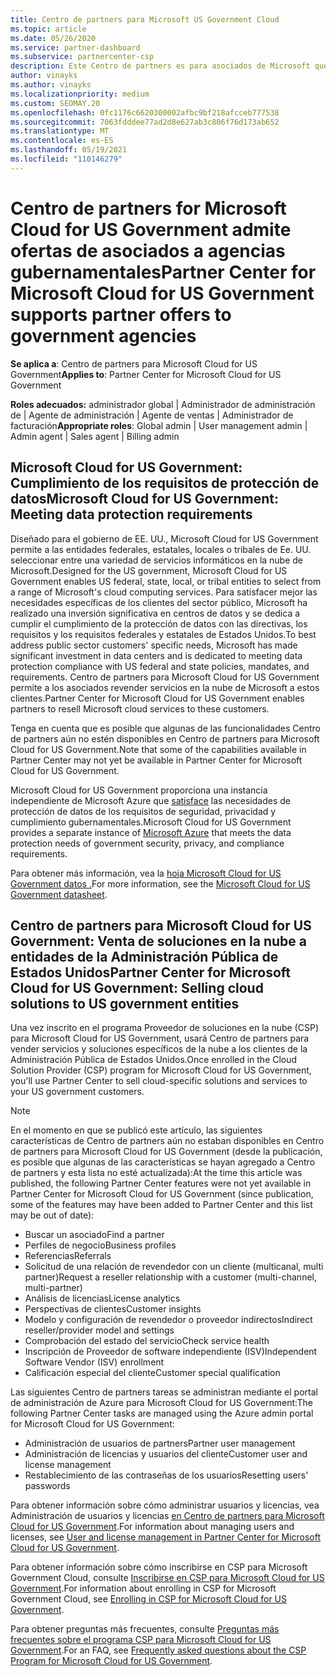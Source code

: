 ```yaml
---
title: Centro de partners para Microsoft US Government Cloud
ms.topic: article
ms.date: 05/26/2020
ms.service: partner-dashboard
ms.subservice: partnercenter-csp
description: Este Centro de partners es para asociados de Microsoft que ofrecen soluciones en la nube de Microsoft a los clientes que trabajan con agencias gubernamentales en el Estados Unidos.
author: vinayks
ms.author: vinayks
ms.localizationpriority: medium
ms.custom: SEOMAY.20
ms.openlocfilehash: 0fc1176c6620300002afbc9bf218afcceb777538
ms.sourcegitcommit: 7063fdddee77ad2d8e627ab3c806f76d173ab652
ms.translationtype: MT
ms.contentlocale: es-ES
ms.lasthandoff: 05/19/2021
ms.locfileid: "110146279"
---
```

# <a name="partner-center-for-microsoft-cloud-for-us-government-supports-partner-offers-to-government-agencies"></a><span data-ttu-id="32588-103">Centro de partners for Microsoft Cloud for US Government admite ofertas de asociados a agencias gubernamentales</span><span class="sxs-lookup"><span data-stu-id="32588-103">Partner Center for Microsoft Cloud for US Government supports partner offers to government agencies</span></span>

<span data-ttu-id="32588-104">**Se aplica a**: Centro de partners para Microsoft Cloud for US Government</span><span class="sxs-lookup"><span data-stu-id="32588-104">**Applies to**: Partner Center for Microsoft Cloud for US Government</span></span>

<span data-ttu-id="32588-105">**Roles adecuados:** administrador global | Administrador de administración de | Agente de administración | Agente de ventas | Administrador de facturación</span><span class="sxs-lookup"><span data-stu-id="32588-105">**Appropriate roles**: Global admin | User management admin | Admin agent | Sales agent | Billing admin</span></span>

## <a name="microsoft-cloud-for-us-government-meeting-data-protection-requirements"></a><span data-ttu-id="32588-106">Microsoft Cloud for US Government: Cumplimiento de los requisitos de protección de datos</span><span class="sxs-lookup"><span data-stu-id="32588-106">Microsoft Cloud for US Government: Meeting data protection requirements</span></span>

<span data-ttu-id="32588-107">Diseñado para el gobierno de EE. UU., Microsoft Cloud for US Government permite a las entidades federales, estatales, locales o tribales de Ee. UU. seleccionar entre una variedad de servicios informáticos en la nube de Microsoft.</span><span class="sxs-lookup"><span data-stu-id="32588-107">Designed for the US government, Microsoft Cloud for US Government enables US federal, state, local, or tribal entities to select from a range of Microsoft's cloud computing services.</span></span> <span data-ttu-id="32588-108">Para satisfacer mejor las necesidades específicas de los clientes del sector público, Microsoft ha realizado una inversión significativa en centros de datos y se dedica a cumplir el cumplimiento de la protección de datos con las directivas, los requisitos y los requisitos federales y estatales de Estados Unidos.</span><span class="sxs-lookup"><span data-stu-id="32588-108">To best address public sector customers' specific needs, Microsoft has made significant investment in data centers and is dedicated to meeting data protection compliance with US federal and state policies, mandates, and requirements.</span></span> <span data-ttu-id="32588-109">Centro de partners para Microsoft Cloud for US Government permite a los asociados revender servicios en la nube de Microsoft a estos clientes.</span><span class="sxs-lookup"><span data-stu-id="32588-109">Partner Center for Microsoft Cloud for US Government enables partners to resell Microsoft cloud services to these customers.</span></span>

<span data-ttu-id="32588-110">Tenga en cuenta que es posible que algunas de las funcionalidades Centro de partners aún no estén disponibles en Centro de partners para Microsoft Cloud for US Government.</span><span class="sxs-lookup"><span data-stu-id="32588-110">Note that some of the capabilities available in Partner Center may not yet be available in Partner Center for Microsoft Cloud for US Government.</span></span>

<span data-ttu-id="32588-111">Microsoft Cloud for US Government proporciona una instancia independiente de Microsoft Azure que [satisface](https://azure.microsoft.com/overview/clouds/government/) las necesidades de protección de datos de los requisitos de seguridad, privacidad y cumplimiento gubernamentales.</span><span class="sxs-lookup"><span data-stu-id="32588-111">Microsoft Cloud for US Government provides a separate instance of [Microsoft Azure](https://azure.microsoft.com/overview/clouds/government/) that meets the data protection needs of government security, privacy, and compliance requirements.</span></span> 

<span data-ttu-id="32588-112">Para obtener más información, vea la [hoja Microsoft Cloud for US Government datos .](https://download.microsoft.com/download/C/9/C/C9CA3002-DFC4-4ADA-841F-DF42AEC042FB/Microsoft_Azure_Government_Datasheet_EN_US.PDF)</span><span class="sxs-lookup"><span data-stu-id="32588-112">For more information, see the [Microsoft Cloud for US Government datasheet](https://download.microsoft.com/download/C/9/C/C9CA3002-DFC4-4ADA-841F-DF42AEC042FB/Microsoft_Azure_Government_Datasheet_EN_US.PDF).</span></span>

## <a name="partner-center-for-microsoft-cloud-for-us-government-selling-cloud-solutions-to-us-government-entities"></a><span data-ttu-id="32588-113">Centro de partners para Microsoft Cloud for US Government: Venta de soluciones en la nube a entidades de la Administración Pública de Estados Unidos</span><span class="sxs-lookup"><span data-stu-id="32588-113">Partner Center for Microsoft Cloud for US Government: Selling cloud solutions to US government entities</span></span>

<span data-ttu-id="32588-114">Una vez inscrito en el programa Proveedor de soluciones en la nube (CSP) para Microsoft Cloud for US Government, usará Centro de partners para vender servicios y soluciones específicos de la nube a los clientes de la Administración Pública de Estados Unidos.</span><span class="sxs-lookup"><span data-stu-id="32588-114">Once enrolled in the Cloud Solution Provider (CSP) program for Microsoft Cloud for US Government, you'll use Partner Center to sell cloud-specific solutions and services to your US government customers.</span></span> 

> [!NOTE]  
> <span data-ttu-id="32588-115">En el momento en que se publicó este artículo, las siguientes características de Centro de partners aún no estaban disponibles en Centro de partners para Microsoft Cloud for US Government (desde la publicación, es posible que algunas de las características se hayan agregado a Centro de partners y esta lista no esté actualizada):</span><span class="sxs-lookup"><span data-stu-id="32588-115">At the time this article was published, the following Partner Center features were not yet available in Partner Center for Microsoft Cloud for US Government (since publication, some of the features may have been added to Partner Center and this list may be out of date):</span></span>

- <span data-ttu-id="32588-116">Buscar un asociado</span><span class="sxs-lookup"><span data-stu-id="32588-116">Find a partner</span></span>
- <span data-ttu-id="32588-117">Perfiles de negocio</span><span class="sxs-lookup"><span data-stu-id="32588-117">Business profiles</span></span>
- <span data-ttu-id="32588-118">Referencias</span><span class="sxs-lookup"><span data-stu-id="32588-118">Referrals</span></span>
- <span data-ttu-id="32588-119">Solicitud de una relación de revendedor con un cliente (multicanal, multi partner)</span><span class="sxs-lookup"><span data-stu-id="32588-119">Request a reseller relationship with a customer (multi-channel, multi-partner)</span></span>
- <span data-ttu-id="32588-120">Análisis de licencias</span><span class="sxs-lookup"><span data-stu-id="32588-120">License analytics</span></span>
- <span data-ttu-id="32588-121">Perspectivas de clientes</span><span class="sxs-lookup"><span data-stu-id="32588-121">Customer insights</span></span>
- <span data-ttu-id="32588-122">Modelo y configuración de revendedor o proveedor indirectos</span><span class="sxs-lookup"><span data-stu-id="32588-122">Indirect reseller/provider model and settings</span></span>
- <span data-ttu-id="32588-123">Comprobación del estado del servicio</span><span class="sxs-lookup"><span data-stu-id="32588-123">Check service health</span></span>
- <span data-ttu-id="32588-124">Inscripción de Proveedor de software independiente (ISV)</span><span class="sxs-lookup"><span data-stu-id="32588-124">Independent Software Vendor (ISV) enrollment</span></span>
- <span data-ttu-id="32588-125">Calificación especial del cliente</span><span class="sxs-lookup"><span data-stu-id="32588-125">Customer special qualification</span></span>

<span data-ttu-id="32588-126">Las siguientes Centro de partners tareas se administran mediante el portal de administración de Azure para Microsoft Cloud for US Government:</span><span class="sxs-lookup"><span data-stu-id="32588-126">The following Partner Center tasks are managed using the Azure admin portal for Microsoft Cloud for US Government:</span></span> 

- <span data-ttu-id="32588-127">Administración de usuarios de partners</span><span class="sxs-lookup"><span data-stu-id="32588-127">Partner user management</span></span>
- <span data-ttu-id="32588-128">Administración de licencias y usuarios del cliente</span><span class="sxs-lookup"><span data-stu-id="32588-128">Customer user and license management</span></span>
- <span data-ttu-id="32588-129">Restablecimiento de las contraseñas de los usuarios</span><span class="sxs-lookup"><span data-stu-id="32588-129">Resetting users' passwords</span></span>

<span data-ttu-id="32588-130">Para obtener información sobre cómo administrar usuarios y licencias, vea Administración de usuarios y licencias [en Centro de partners para Microsoft Cloud for US Government](user-management-in-partner-center-for-microsoft-us-govt-cloud.md).</span><span class="sxs-lookup"><span data-stu-id="32588-130">For information about managing users and licenses, see [User and license management in Partner Center for Microsoft Cloud for US Government](user-management-in-partner-center-for-microsoft-us-govt-cloud.md).</span></span>

<span data-ttu-id="32588-131">Para obtener información sobre cómo inscribirse en CSP para Microsoft Government Cloud, consulte [Inscribirse en CSP para Microsoft Cloud for US Government](enroll-in-csp-for-microsoft-us-govt-cloud.md).</span><span class="sxs-lookup"><span data-stu-id="32588-131">For information about enrolling in CSP for Microsoft Government Cloud, see [Enrolling in CSP for Microsoft Cloud for US Government](enroll-in-csp-for-microsoft-us-govt-cloud.md).</span></span>

<span data-ttu-id="32588-132">Para obtener preguntas más frecuentes, consulte [Preguntas más frecuentes sobre el programa CSP para Microsoft Cloud for US Government](faq-for-us-govt-cloud.md).</span><span class="sxs-lookup"><span data-stu-id="32588-132">For an FAQ, see [Frequently asked questions about the CSP Program for Microsoft Cloud for US Government](faq-for-us-govt-cloud.md).</span></span>

